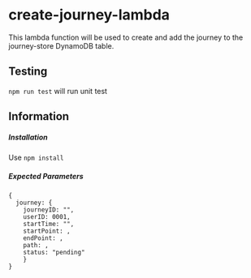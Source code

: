 # create-journey-lambda
This lambda function will be used to create and add the journey to the journey-store DynamoDB table.

## Testing
```npm run test``` will run unit test

## Information
##### Installation
Use `npm install`

##### Expected Parameters
```
{
  journey: {
    journeyID: "",
    userID: 0001,
    startTime: "",
    startPoint: ,
    endPoint: ,
    path: ,
    status: "pending"
    }
}
```
